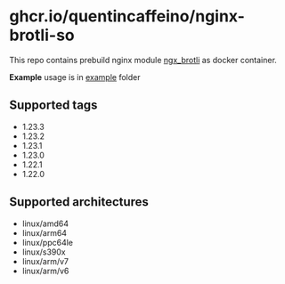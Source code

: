 # ghcr.io/quentincaffeino/nginx-brotli-so

This repo contains prebuild nginx module [ngx_brotli](https://github.com/google/ngx_brotli) as docker container.

**Example** usage is in [example](./example) folder

## Supported tags

- 1.23.3
- 1.23.2
- 1.23.1
- 1.23.0
- 1.22.1
- 1.22.0

## Supported architectures

- linux/amd64
- linux/arm64
- linux/ppc64le
- linux/s390x
- linux/arm/v7
- linux/arm/v6
